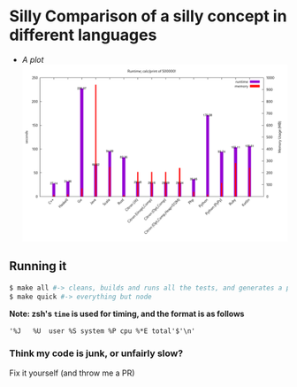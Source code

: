 # Silly Comparison of a silly concept in different languages

+ _A plot_
![#](./plot.png)

## Running it
```sh
$ make all #-> cleans, builds and runs all the tests, and generates a plot (node.js will take a long time)
$ make quick #-> everything but node
```
**Note: zsh's `time` is used for timing, and the format is as follows**
```
'%J   %U  user %S system %P cpu %*E total'$'\n'
```

### Think my code is junk, or unfairly slow?
 Fix it yourself (and throw me a PR)
